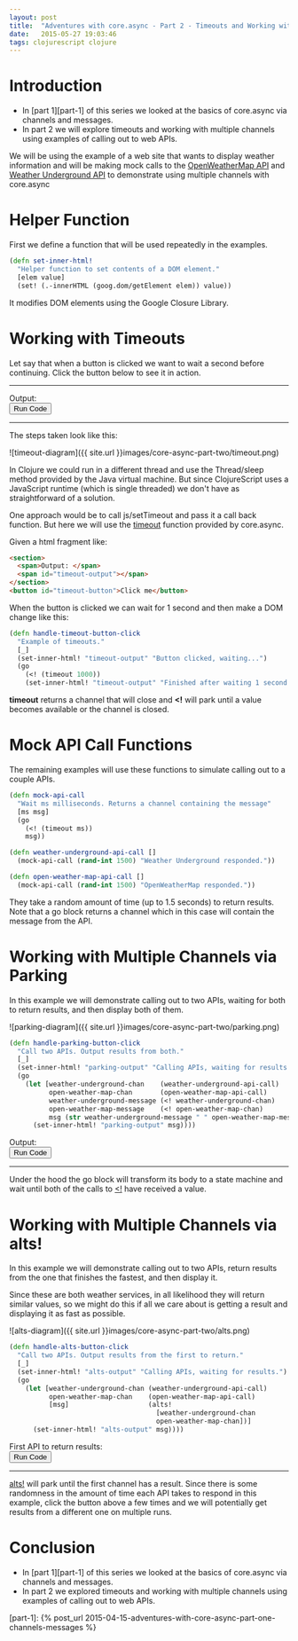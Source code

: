 ```yaml
---
layout: post
title:  "Adventures with core.async - Part 2 - Timeouts and Working with Multiple Channels via Parking and alts!"
date:   2015-05-27 19:03:46
tags: clojurescript clojure
---
```


# Introduction

- In [part 1][part-1] of this series we looked at the basics of core.async via channels and messages.
- In part 2 we will explore timeouts and working with multiple channels using examples of calling out to web APIs.


We will be using the example of a web site that wants to display weather information and will be making mock calls to the [OpenWeatherMap API][OpenWeatherMap] and [Weather Underground API][wunderground] to demonstrate using multiple channels with core.async


[OpenWeatherMap]: http://openweathermap.org/api
[wunderground]: http://www.wunderground.com/weather/api

# Helper Function

First we define a function that will be used repeatedly in the examples.

```clojure
(defn set-inner-html!
  "Helper function to set contents of a DOM element."
  [elem value]
  (set! (.-innerHTML (goog.dom/getElement elem)) value))
```

It modifies DOM elements using the Google Closure Library.

# Working with Timeouts

Let say that when a button is clicked we want to wait a second before continuing. Click the button below to see it in action.

---

<section>
<span>Output: </span>
<span id="timeout-output"></span>
</section>
<button id="timeout-button">Run Code</button>

---

The steps taken look like this:

![timeout-diagram]({{ site.url }}images/core-async-part-two/timeout.png)

In Clojure we could run in a different thread and use the Thread/sleep method provided by the Java virtual machine. But since ClojureScript uses a JavaScript runtime (which is single threaded) we don't have as straightforward of a solution.

One approach would be to call js/setTimeout and pass it a call back function. But here we will use the [timeout][timeout-function] function provided by core.async.

[timeout-function]: https://clojure.github.io/core.async/#clojure.core.async/timeout


Given a html fragment like:

```html
<section>
  <span>Output: </span>
  <span id="timeout-output"></span>
</section>
<button id="timeout-button">Click me</button>
```

When the button is clicked we can wait for 1 second and then make a DOM change like this:

```clojure
(defn handle-timeout-button-click
  "Example of timeouts."
  [_]
  (set-inner-html! "timeout-output" "Button clicked, waiting...")
  (go
    (<! (timeout 1000))
    (set-inner-html! "timeout-output" "Finished after waiting 1 second.")))
```

**timeout** returns a channel that will close and **<!** will park until a value becomes available or the channel is closed.


# Mock API Call Functions
The remaining examples will use these functions to simulate calling out to a couple APIs.

```clojure
(defn mock-api-call
  "Wait ms milliseconds. Returns a channel containing the message"
  [ms msg]
  (go
    (<! (timeout ms))
    msg))

(defn weather-underground-api-call []
  (mock-api-call (rand-int 1500) "Weather Underground responded."))

(defn open-weather-map-api-call []
  (mock-api-call (rand-int 1500) "OpenWeatherMap responded."))
```

They take a random amount of time (up to 1.5 seconds) to return results. Note that a go block returns a channel which in this case will contain the message from the API.

# Working with Multiple Channels via Parking

In this example we will demonstrate calling out to two APIs, waiting for both to return results, and then display both of them.

![parking-diagram]({{ site.url }}images/core-async-part-two/parking.png)

```clojure
(defn handle-parking-button-click
  "Call two APIs. Output results from both."
  [_]
  (set-inner-html! "parking-output" "Calling APIs, waiting for results.")
  (go
    (let [weather-underground-chan    (weather-underground-api-call)
          open-weather-map-chan       (open-weather-map-api-call)
          weather-underground-message (<! weather-underground-chan)
          open-weather-map-message    (<! open-weather-map-chan)
          msg (str weather-underground-message " " open-weather-map-message)]
      (set-inner-html! "parking-output" msg))))
```

<section>
<span>Output: </span>
<span id="parking-output"></span>
</section>
<button id="parking-button">Run Code</button>

---

Under the hood the go block will transform its body to a state machine and wait until both of the calls to [<!][rec-docs] have received a value.

[rec-docs]: https://clojure.github.io/core.async/#clojure.core.async/<!



# Working with Multiple Channels via alts!

In this example we will demonstrate calling out to two APIs, return results from the one that finishes the fastest, and then display it.

Since these are both weather services, in all likelihood they will return similar values, so we might do this if all we care about is getting a result and displaying it as fast as possible.


![alts-diagram]({{ site.url }}images/core-async-part-two/alts.png)

```clojure
(defn handle-alts-button-click
  "Call two APIs. Output results from the first to return."
  [_]
  (set-inner-html! "alts-output" "Calling APIs, waiting for results.")
  (go
    (let [weather-underground-chan (weather-underground-api-call)
          open-weather-map-chan    (open-weather-map-api-call)
          [msg]                    (alts!
                                     [weather-underground-chan
                                     open-weather-map-chan])]
      (set-inner-html! "alts-output" msg))))
```

<section>
<span>First API to return results: </span>
<span id="alts-output"></span>
</section>
<button id="alts-button">Run Code</button>

---

[alts!][alts-docs] will park until the first channel has a result. Since there is some randomness in the amount of time each API takes to respond in this example, click the button above a few times and we will potentially get results from a different one on multiple runs.

[alts-docs]: https://clojure.github.io/core.async/#clojure.core.async/alts!


# Conclusion

- In [part 1][part-1] of this series we looked at the basics of core.async via channels and messages.
- In part 2 we explored timeouts and working with multiple channels using examples of calling out to web APIs.


[part-1]: {% post_url 2015-04-15-adventures-with-core-async-part-one-channels-messages %}

<script src="/js/core-async-examples-part-two.js"> </script>


